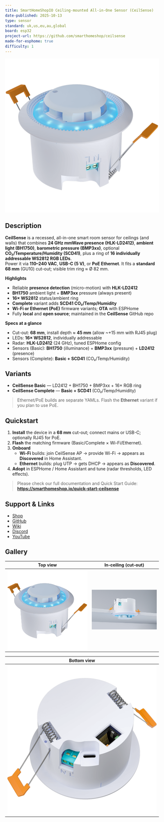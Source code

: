 ```yaml
---
title: SmartHomeShopIO Ceiling-mounted All-in-One Sensor (CeilSense)
date-published: 2025-10-13
type: sensor
standard: uk,us,eu,au,global
board: esp32
project-url: https://github.com/smarthomeshop/ceilsense
made-for-esphome: true
difficulty: 1
---
```


![CeilSense](ceilsense-topview1.png "CeilSense")

## Description

**CeilSense** is a recessed, all-in-one smart room sensor for ceilings (and walls) that combines **24 GHz mmWave presence (HLK-LD2412)**, **ambient light (BH1750)**, **barometric pressure (BMP3xx)**, optional **CO₂/Temperature/Humidity (SCD41)**, plus a ring of **16 individually addressable WS2812 RGB LEDs**.  
Power it via **110–240 VAC**, **USB-C (5 V)**, or **PoE Ethernet**. It fits a **standard 68 mm** (GU10) cut-out; visible trim ring ≈ Ø 82 mm.

**Highlights**
- Reliable **presence detection** (micro-motion) with **HLK-LD2412**
- **BH1750** ambient light + **BMP3xx** pressure (always present)
- **16× WS2812** status/ambient ring
- **Complete** variant adds **SCD41 CO₂/Temp/Humidity**
- **Wi-Fi or Ethernet (PoE)** firmware variants; **OTA** with ESPHome
- Fully **local** and **open source**; maintained in the **CeilSense** GitHub repo

**Specs at a glance**
- Cut-out: **68 mm**, install depth ≈ **45 mm** (allow ~+15 mm with RJ45 plug)
- LEDs: **16× WS2812**, individually addressable
- Radar: **HLK-LD2412** (24 GHz), tuned ESPHome config
- Sensors (Basic): **BH1750** (illuminance) + **BMP3xx** (pressure) + **LD2412** (presence)
- Sensors (Complete): **Basic + SCD41** (CO₂/Temp/Humidity)

## Variants

- **CeilSense Basic** — LD2412 + BH1750 + BMP3xx + 16× RGB ring  
- **CeilSense Complete** — **Basic + SCD41** (CO₂/Temp/Humidity)

> Ethernet/PoE builds are separate YAMLs. Flash the **Ethernet** variant if you plan to use PoE.

## Quickstart

1. **Install** the device in a **68 mm** cut-out; connect mains or USB-C; optionally RJ45 for PoE.  
2. **Flash** the matching firmware (Basic/Complete × Wi-Fi/Ethernet).  
3. **Onboard**  
   - **Wi-Fi** builds: join CeilSense AP → provide Wi-Fi → appears as **Discovered** in Home Assistant.  
   - **Ethernet** builds: plug UTP → gets DHCP → appears as **Discovered**.  
4. **Adopt** in ESPHome / Home Assistant and tune (radar thresholds, LED effects).

> Please check our full documentation and Quick Start Guide: **https://smarthomeshop.io/quick-start-ceilsense**

## Support & Links

- [Shop](https://ceilsense.nl/en)
- [GitHub](https://github.com/smarthomeshop/ceilsense)
- [Wiki](https://docs.smarthomeshop.io/)
- [Discord](https://smarthomeshop.io/discord)
- [YouTube](https://www.youtube.com/@smarthomeshop-io)

## Gallery

| Top view | In‑ceiling (cut‑out) |
| --- | --- |
| ![Top view](ceilsense-topview1.png) | ![In ceiling](ceilsense-in-ceiling-cutout.jpg) |

| Bottom view |
| --- |
| ![Bottom view](ceilsense-bottomview.png) |
